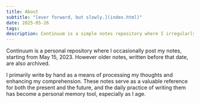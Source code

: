 ```yaml
---
title: About
subtitle: "[ever forward, but slowly.](index.html)"
date: 2025-05-26
tags: 
description: Continuum is a simple notes repository where I irregularly post my notes.
---
```


Continuum is a personal repository where I occasionally post my notes, starting from May 15, 2023. However older notes, written before that date, are also archived.

I primarily write by hand as a means of processing my thoughts and enhancing my comprehension. These notes serve as a valuable reference for both the present and the future, and the daily practice of writing them has become a personal memory tool, especially as I age. 